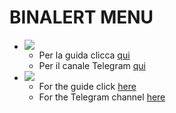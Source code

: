 # BINALERT MENU

* ![](https://flagpedia.net/data/flags/icon/16x12/it.webp)
    * Per la guida clicca [qui](https://github.com/BinAlertGuide/Guide/blob/main/README_IT.md)
    * Per il canale Telegram [qui](https://t.me/BinAlertSupport)
* ![](https://flagpedia.net/data/flags/icon/16x12/gb.webp)
    * For the guide click [here](https://github.com/BinAlertGuide/Guide/blob/main/README_EN.md)
    * For the Telegram channel [here](https://t.me/BinAlertSupportEng)
